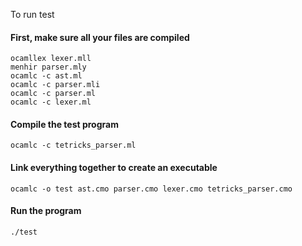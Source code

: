 To run test
#### First, make sure all your files are compiled
```
ocamllex lexer.mll
menhir parser.mly
ocamlc -c ast.ml
ocamlc -c parser.mli
ocamlc -c parser.ml
ocamlc -c lexer.ml
```

#### Compile the test program

`ocamlc -c tetricks_parser.ml`

#### Link everything together to create an executable
`ocamlc -o test ast.cmo parser.cmo lexer.cmo tetricks_parser.cmo`

#### Run the program
`./test`
